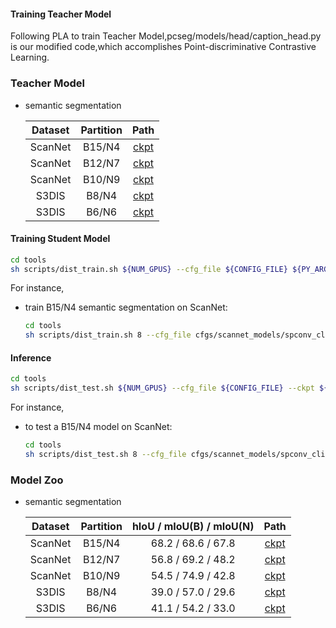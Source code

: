 #### Training Teacher Model
Following PLA to train Teacher Model,pcseg/models/head/caption_head.py is our modified code,which accomplishes Point-discriminative Contrastive Learning.
### Teacher Model 
- semantic segmentation

    | Dataset | Partition | Path |
    |:---:|:---:|:---:|
    | ScanNet | B15/N4 | [ckpt](https://onedrive.live.com/?cid=240D624894A89ED0&id=240D624894A89ED0%21200&parId=240D624894A89ED0%21190&o=OneUp) |
    | ScanNet | B12/N7 | [ckpt](https://onedrive.live.com/?cid=240D624894A89ED0&id=240D624894A89ED0%21198&parId=240D624894A89ED0%21190&o=OneUp) |
    | ScanNet | B10/N9 | [ckpt](https://onedrive.live.com/?cid=240D624894A89ED0&id=240D624894A89ED0%21199&parId=240D624894A89ED0%21190&o=OneUp) |
    | S3DIS | B8/N4 | [ckpt](https://onedrive.live.com/?cid=240D624894A89ED0&id=240D624894A89ED0%21194&parId=240D624894A89ED0%21190&o=OneUp) |
    | S3DIS | B6/N6 | [ckpt](https://onedrive.live.com/?cid=240D624894A89ED0&id=240D624894A89ED0%21196&parId=240D624894A89ED0%21190&o=OneUp) |
#### Training Student Model

```bash
cd tools
sh scripts/dist_train.sh ${NUM_GPUS} --cfg_file ${CONFIG_FILE} ${PY_ARGS} --pretrained_model teacherpath
```

For instance,
- train B15/N4 semantic segmentation on ScanNet:
    ```bash
    cd tools
    sh scripts/dist_train.sh 8 --cfg_file cfgs/scannet_models/spconv_clip_base15_caption_adamw.yaml --extra_tag exp_tag --ckpt teacherpath


#### Inference

```bash
cd tools
sh scripts/dist_test.sh ${NUM_GPUS} --cfg_file ${CONFIG_FILE} --ckpt ${CKPT_PATH}
```

For instance,
- to test a B15/N4 model on ScanNet:
    ```bash
    cd tools
    sh scripts/dist_test.sh 8 --cfg_file cfgs/scannet_models/spconv_clip_base15_caption_adamw.yaml --ckpt output/scannet_models/spconv_clip_base15_caption/exp_tag/ckpt/checkpoint_ep128.pth
    ```

### Model Zoo
- semantic segmentation

    | Dataset | Partition | hIoU / mIoU(B) / mIoU(N) | Path |
    |:---:|:---:|:---:|:---:|
    | ScanNet | B15/N4 | 68.2 / 68.6 / 67.8 | [ckpt](https://onedrive.live.com/?cid=240D624894A89ED0&id=240D624894A89ED0%21193&parId=240D624894A89ED0%21190&o=OneUp) |
    | ScanNet | B12/N7 | 56.8 / 69.2 / 48.2 | [ckpt](https://onedrive.live.com/?cid=240D624894A89ED0&id=240D624894A89ED0%21195&parId=240D624894A89ED0%21190&o=OneUp) |
    | ScanNet | B10/N9 | 54.5 / 74.9 / 42.8 | [ckpt](https://onedrive.live.com/?cid=240D624894A89ED0&id=240D624894A89ED0%21191&parId=240D624894A89ED0%21190&o=OneUp) |
    | S3DIS | B8/N4 |  39.0 / 57.0 / 29.6 | [ckpt](https://onedrive.live.com/?cid=240D624894A89ED0&id=240D624894A89ED0%21194&parId=240D624894A89ED0%21190&o=OneUp) |
    | S3DIS | B6/N6 | 41.1 / 54.2 / 33.0 | [ckpt](https://onedrive.live.com/?cid=240D624894A89ED0&id=240D624894A89ED0%21192&parId=240D624894A89ED0%21190&o=OneUp) |


